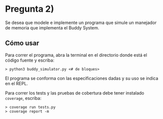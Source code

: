 # Pregunta 2)

Se desea que modele e implemente un programa que simule un manejador de memoria que implementa el Buddy System.

## Cómo usar

Para correr el programa, abra la terminal en el directorio donde está el código fuente y escriba:

```shell
> python3 buddy_simulator.py <# de bloques>
```

El programa se conforma con las especificaciones dadas y su uso se indica en el REPL.

Para correr los tests y las pruebas de cobertura debe tener instalado `coverage`, escriba:

```shell
> coverage run tests.py
> coverage report -m
```
